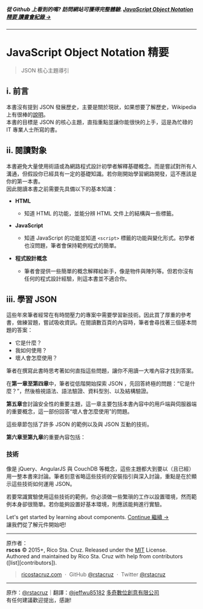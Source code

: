 ##### 從 Github 上看到的嗎? 訪問網站可獲得完整體驗. **[ JavaScript Object Notation 精要 讀書會紀錄 →](http://jeffwu85182.github.io/rscss/)**
<!-- {h5: style='display:none'} -->

----
<!-- {hr: style='display:none'} -->

# JavaScript Object Notation 精要

<!-- {h1:.massive-header.-with-tagline} -->

> JSON 核心主題導引 <br>




i. 前言
------------

本書沒有提到 JSON 發展歷史，主要是關於現狀，如果想要了解歷史，Wikipedia 上有很棒的[說明](https://en.wikipedia.org/wiki/JSON#History)。<br>
本書的目標是 JSON 的核心主題，直指重點並讓你能很快的上手，這是為忙碌的 IT 專業人士所寫的書。<br>


ii. 閱讀對象
------------

本書避免大量使用術語或為網路程式設計初學者解釋基礎概念。而是嘗試對所有人溝通，但假設你已經具有一定的基礎知識。若你剛開始學習網路開發，這不應該是你的第一本書。<br>
因此閱讀本書之前需要先具備以下的基本知識：

- **HTML**
  * 知道 HTML 的功能，並能分辨 HTML 文件上的結構與一些標籤。

- **JavaScript**
  * 知道 JavaScript 的功能並知道 `<script>` 標籤的功能與變化形式。初學者也沒問題，筆者會保持範例程式的簡單。

- **程式設計概念**
  * 筆者會提供一些簡單的概念解釋給新手，像是物件與陣列等。但若你沒有任何的程式設計經驗，則這本書並不適合你。


iii. 學習 JSON
------------

這些年來筆者經常在有時間壓力的專案中需要學習新技術。因此買了厚重的參考書，做練習題，嘗試吸收資訊。在閱讀數百頁的內容時，筆者會尋找著三個基本問題的答案：

- 它是什麼？
- 我如何使用？
- 壞人會怎麼使用？

筆者在撰寫此書時思考著如何直指這些問題，讓你不用讀一大堆內容才找到答案。<br>

在**第一章至第四章**中，筆者從低階開始探索 JSON ，先回答終極的問題：“它是什麼？”，然後檢視語法、語法驗證、資料型別、以及結構驗證。<br>

**第五章**會討論安全性的重要主題，這一章主要包括本書內容中的用戶端與伺服器端的重要概念，這一部份回答“壞人會怎麼使用”的問題。<br>

這些章節包括了許多 JSON 的範例以及與 JSON 互動的技術。 <br>

**第六章至第九章**的重要內容包括：

### 技術
像是 jQuery、AngularJS 與 CouchDB 等概念，這些主題都大到要以（且已經）用一整本書來討論。筆者刻意省略這些技術的安裝指引與深入討論，重點是在於顯示這些技術如何運用 JSON。<br>

若要常識實驗使用這些技術的範例，你必須做一些繁瑣的工作以設置環境，然而範例本身卻很簡單。若你能夠設置好基本環境，則應該能夠進行實驗。<br>



Let's get started by learning about components.
[Continue 繼續 →](docs/components.md)<br>
讓我們從了解元件開始吧!
<!-- {p:.pull-box} -->

----
<!-- {hr: style='display:none'} -->
原作者：<br>
**rscss** © 2015+, Rico Sta. Cruz. Released under the [MIT] License.<br>
Authored and maintained by Rico Sta. Cruz with help from contributors ([list][contributors]). <br>

<!-- {p: style='display:none'} -->

> [ricostacruz.com](http://ricostacruz.com) &nbsp;&middot;&nbsp;
> GitHub [@rstacruz](https://github.com/rstacruz) &nbsp;&middot;&nbsp;
> Twitter [@rstacruz](https://twitter.com/rstacruz)

----
原作：[@rstacruz](https://github.com/rstacruz)｜翻譯：[@jeffwu85182](https://github.com/jeffwu85182)
[多奇數位創意有限公司](http://www.miniasp.com) <br>
有任何建議歡迎提出，感謝! <br>

<!-- {blockquote: style='display:none'} -->

[MIT]: http://mit-license.org/
